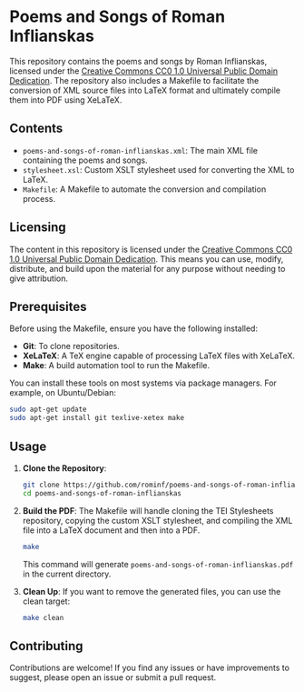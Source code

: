 # Poems and Songs of Roman Inflianskas

This repository contains the poems and songs by Roman Inflianskas, licensed under the [Creative Commons CC0 1.0 Universal Public Domain Dedication](https://creativecommons.org/publicdomain/zero/1.0/). The repository also includes a Makefile to facilitate the conversion of XML source files into LaTeX format and ultimately compile them into PDF using XeLaTeX.

## Contents

- `poems-and-songs-of-roman-inflianskas.xml`: The main XML file containing the poems and songs.
- `stylesheet.xsl`: Custom XSLT stylesheet used for converting the XML to LaTeX.
- `Makefile`: A Makefile to automate the conversion and compilation process.

## Licensing

The content in this repository is licensed under the [Creative Commons CC0 1.0 Universal Public Domain Dedication](https://creativecommons.org/publicdomain/zero/1.0/). This means you can use, modify, distribute, and build upon the material for any purpose without needing to give attribution.

## Prerequisites

Before using the Makefile, ensure you have the following installed:

- **Git**: To clone repositories.
- **XeLaTeX**: A TeX engine capable of processing LaTeX files with XeLaTeX.
- **Make**: A build automation tool to run the Makefile.

You can install these tools on most systems via package managers. For example, on Ubuntu/Debian:

```sh
sudo apt-get update
sudo apt-get install git texlive-xetex make
```

## Usage

1. **Clone the Repository**:
   ```sh
   git clone https://github.com/rominf/poems-and-songs-of-roman-inflianskas.git
   cd poems-and-songs-of-roman-inflianskas
   ```

2. **Build the PDF**:
   The Makefile will handle cloning the TEI Stylesheets repository, copying the custom XSLT stylesheet, and compiling the XML file into a LaTeX document and then into a PDF.

   ```sh
   make
   ```

   This command will generate `poems-and-songs-of-roman-inflianskas.pdf` in the current directory.

3. **Clean Up**:
   If you want to remove the generated files, you can use the clean target:

   ```sh
   make clean
   ```

## Contributing

Contributions are welcome! If you find any issues or have improvements to suggest, please open an issue or submit a pull request.
